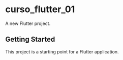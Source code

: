 # curso_flutter_01

A new Flutter project.

## Getting Started

This project is a starting point for a Flutter application.

